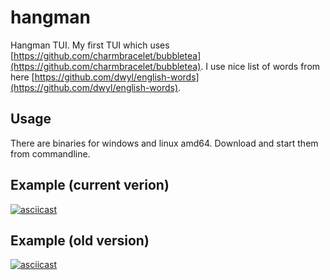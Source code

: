 # hangman
Hangman TUI. My first TUI which uses [https://github.com/charmbracelet/bubbletea](https://github.com/charmbracelet/bubbletea). I use nice list of words from here [https://github.com/dwyl/english-words](https://github.com/dwyl/english-words).

## Usage
There are binaries for windows and linux amd64. Download and start them from commandline.

## Example (current verion)
[![asciicast](https://asciinema.org/a/1CJAZ8b6OGCqnHyT7VH2vBCRq.svg)](https://asciinema.org/a/1CJAZ8b6OGCqnHyT7VH2vBCRq)

## Example (old version)
[![asciicast](https://asciinema.org/a/GKff1jVQhtSM1VlkwpvvaSRYc.svg)](https://asciinema.org/a/GKff1jVQhtSM1VlkwpvvaSRYc)
